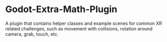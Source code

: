 # Godot-Extra-Math-Plugin

A plugin that contains helper classes and example scenes for common XR related challenges, such as movement with collisions, rotation around camera, grab, touch, etc.
